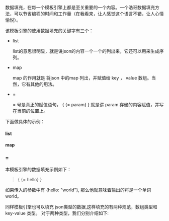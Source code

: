 数据填充，在每一个模板引擎上都是至关重要的一个内容。一个浩哥数据填充方法，可以节省编程的时间和工作量（在我看来，让人感觉这个语言不错，让人心情愉悦）。

该模板引擎的使用数据填充的关键字有三个：

* list

    list的意思很明显，就是讲json的内容一个一个的列出来，它还可以用来生成序列。

* map

    map 的作用就是 将json 中的map 列出，并赋值给 key ， value 数组。当然，它有其他的用法。

* =

    = 号是真正的赋值语句， { {= param} } 就是讲 param 存储的内容赋值，并写在当前的位置上。

下面做具体的示例：

#### list


#### map

### =

本模板引擎的数据填充示例如下：

> { {= hello} }

如果传入的参数中有 {hello: "world"}, 那么他就意味着输出的将是一个单词 world。

同样模板引擎也可以填充 json类型的数据,这样填充的有两种规范，数组类型和 key-value 类型。
对于两种类型，我们分别介绍如下:

